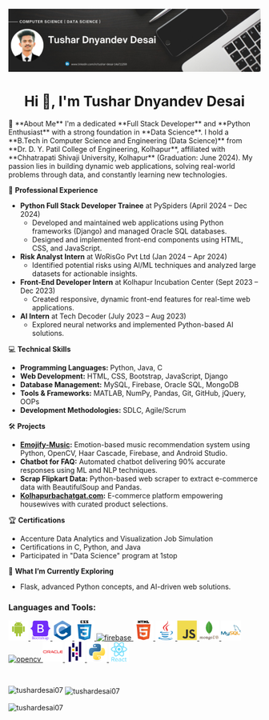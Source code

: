 ![logo](https://github.com/tushardesai07/tushardesai07/blob/main/Black%20Minimalist%20Motivation%20Quote%20LinkedIn%20Banner.png)
<h1 align="center">Hi 👋, I'm Tushar Dnyandev Desai</h1>
🚀 **About Me**  
I'm a dedicated **Full Stack Developer** and **Python Enthusiast** with a strong foundation in **Data Science**. I hold a **B.Tech in Computer Science and Engineering (Data Science)** from **Dr. D. Y. Patil College of Engineering, Kolhapur**, affiliated with **Chhatrapati Shivaji University, Kolhapur** (Graduation: June 2024). My passion lies in building dynamic web applications, solving real-world problems through data, and constantly learning new technologies.

🎯 **Professional Experience**  
- **Python Full Stack Developer Trainee** at PySpiders (April 2024 – Dec 2024)  
  - Developed and maintained web applications using Python frameworks (Django) and managed Oracle SQL databases.  
  - Designed and implemented front-end components using HTML, CSS, and JavaScript.  
- **Risk Analyst Intern** at WoRisGo Pvt Ltd (Jan 2024 – Apr 2024)  
  - Identified potential risks using AI/ML techniques and analyzed large datasets for actionable insights.  
- **Front-End Developer Intern** at Kolhapur Incubation Center (Sept 2023 – Dec 2023)  
  - Created responsive, dynamic front-end features for real-time web applications.  
- **AI Intern** at Tech Decoder (July 2023 – Aug 2023)  
  - Explored neural networks and implemented Python-based AI solutions.

💻 **Technical Skills**  
- **Programming Languages:** Python, Java, C  
- **Web Development:** HTML, CSS, Bootstrap, JavaScript, Django  
- **Database Management:** MySQL, Firebase, Oracle SQL, MongoDB  
- **Tools & Frameworks:** MATLAB, NumPy, Pandas, Git, GitHub, jQuery, OOPs  
- **Development Methodologies:** SDLC, Agile/Scrum  

🛠️ **Projects**  
- **[Emojify-Music](#):** Emotion-based music recommendation system using Python, OpenCV, Haar Cascade, Firebase, and Android Studio.  
- **Chatbot for FAQ:** Automated chatbot delivering 90% accurate responses using ML and NLP techniques.  
- **Scrap Flipkart Data:** Python-based web scraper to extract e-commerce data with BeautifulSoup and Pandas.  
- **[Kolhapurbachatgat.com](#):** E-commerce platform empowering housewives with curated product selections.  

🏆 **Certifications**  
- Accenture Data Analytics and Visualization Job Simulation  
- Certifications in C, Python, and Java  
- Participated in "Data Science" program at 1stop  

🌟 **What I’m Currently Exploring**  
- Flask, advanced Python concepts, and AI-driven web solutions.

<h3 align="left">Languages and Tools:</h3>
<p align="left"> <a href="https://developer.android.com" target="_blank" rel="noreferrer"> <img src="https://raw.githubusercontent.com/devicons/devicon/master/icons/android/android-original-wordmark.svg" alt="android" width="40" height="40"/> </a> <a href="https://getbootstrap.com" target="_blank" rel="noreferrer"> <img src="https://raw.githubusercontent.com/devicons/devicon/master/icons/bootstrap/bootstrap-plain-wordmark.svg" alt="bootstrap" width="40" height="40"/> </a> <a href="https://www.cprogramming.com/" target="_blank" rel="noreferrer"> <img src="https://raw.githubusercontent.com/devicons/devicon/master/icons/c/c-original.svg" alt="c" width="40" height="40"/> </a> <a href="https://www.w3schools.com/css/" target="_blank" rel="noreferrer"> <img src="https://raw.githubusercontent.com/devicons/devicon/master/icons/css3/css3-original-wordmark.svg" alt="css3" width="40" height="40"/> </a> <a href="https://firebase.google.com/" target="_blank" rel="noreferrer"> <img src="https://www.vectorlogo.zone/logos/firebase/firebase-icon.svg" alt="firebase" width="40" height="40"/> </a> <a href="https://www.w3.org/html/" target="_blank" rel="noreferrer"> <img src="https://raw.githubusercontent.com/devicons/devicon/master/icons/html5/html5-original-wordmark.svg" alt="html5" width="40" height="40"/> </a> <a href="https://www.java.com" target="_blank" rel="noreferrer"> <img src="https://raw.githubusercontent.com/devicons/devicon/master/icons/java/java-original.svg" alt="java" width="40" height="40"/> </a> <a href="https://developer.mozilla.org/en-US/docs/Web/JavaScript" target="_blank" rel="noreferrer"> <img src="https://raw.githubusercontent.com/devicons/devicon/master/icons/javascript/javascript-original.svg" alt="javascript" width="40" height="40"/> </a> <a href="https://www.mongodb.com/" target="_blank" rel="noreferrer"> <img src="https://raw.githubusercontent.com/devicons/devicon/master/icons/mongodb/mongodb-original-wordmark.svg" alt="mongodb" width="40" height="40"/> </a> <a href="https://www.mysql.com/" target="_blank" rel="noreferrer"> <img src="https://raw.githubusercontent.com/devicons/devicon/master/icons/mysql/mysql-original-wordmark.svg" alt="mysql" width="40" height="40"/> </a> <a href="https://opencv.org/" target="_blank" rel="noreferrer"> <img src="https://www.vectorlogo.zone/logos/opencv/opencv-icon.svg" alt="opencv" width="40" height="40"/> </a> <a href="https://www.oracle.com/" target="_blank" rel="noreferrer"> <img src="https://raw.githubusercontent.com/devicons/devicon/master/icons/oracle/oracle-original.svg" alt="oracle" width="40" height="40"/> </a> <a href="https://pandas.pydata.org/" target="_blank" rel="noreferrer"> <img src="https://raw.githubusercontent.com/devicons/devicon/2ae2a900d2f041da66e950e4d48052658d850630/icons/pandas/pandas-original.svg" alt="pandas" width="40" height="40"/> </a> <a href="https://www.python.org" target="_blank" rel="noreferrer"> <img src="https://raw.githubusercontent.com/devicons/devicon/master/icons/python/python-original.svg" alt="python" width="40" height="40"/> </a> <a href="https://reactjs.org/" target="_blank" rel="noreferrer"> <img src="https://raw.githubusercontent.com/devicons/devicon/master/icons/react/react-original-wordmark.svg" alt="react" width="40" height="40"/> </a> </p>
<br>

<p><img align="left" src="https://github-readme-stats.vercel.app/api/top-langs?username=tushardesai07&show_icons=true&locale=en&layout=compact" alt="tushardesai07" /></p>

<p>&nbsp;<img align="center" src="https://github-readme-stats.vercel.app/api?username=tushardesai07&show_icons=true&locale=en" alt="tushardesai07" /></p>

<p><img align="center" src="https://github-readme-streak-stats.herokuapp.com/?user=tushardesai07&" alt="tushardesai07" /></p>
